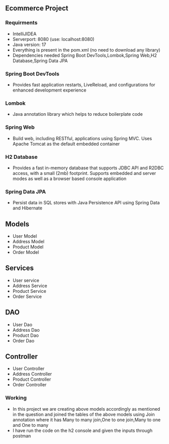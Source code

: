 ## Ecommerce Project
### Requirments
* IntelliJIDEA
* Serverport: 8080 (use: localhost:8080)
* Java version: 17
* Everything is present in the pom.xml (no need to download any library)
* Dependencies needed Spring Boot DevTools,Lombok,Spring Web,H2 Database,Spring Data JPA 

### Spring Boot DevTools
* Provides fast application restarts, LiveReload, and configurations for enhanced development experience

### Lombok 
* Java annotation library which helps to reduce boilerplate code

### Spring Web
* Build web, including RESTful, applications using Spring MVC. Uses Apache Tomcat as the default embedded container

### H2 Database
* Provides a fast in-memory database that supports JDBC API and R2DBC access, with a small (2mb) footprint. Supports embedded and server modes as well as a browser based console application

### Spring Data JPA
* Persist data in SQL stores with Java Persistence API using Spring Data and Hibernate


## Models
* User Model
* Address Model
* Product Model
* Order Model

## Services 
* User service
* Address Service
* Product Service
* Order Service

## DAO
* User Dao
* Address Dao
* Product Dao
* Order Dao
## Controller
* User Controller
* Address Controller
* Product Controller
* Order Controller

### Working
* In this project we are creating above models accordingly as mentioned in the question and joined the tables of the above models using Join annotation where it has Many to many join,One to one join,Many to one and One to many 
* I have run the code on the h2 console and given the inputs through postman